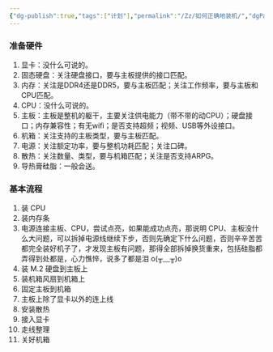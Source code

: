 ```yaml
---
{"dg-publish":true,"tags":["计划"],"permalink":"/Zz/如何正确地装机/","dgPassFrontmatter":true}
---
```


### 准备硬件
1. 显卡：没什么可说的。
2. 固态硬盘：关注硬盘接口，要与主板提供的接口匹配。
3. 内存：关注是DDR4还是DDR5，要与主板匹配；关注工作频率，要与主板和CPU匹配。
4. CPU：没什么可说的。
5. 主板：主板是整机的躯干，主要关注供电能力（带不带的动CPU）；硬盘接口；内存兼容性；有无wifi；是否支持超频；视频、USB等外设接口。
6. 机箱：关注支持的主板类型，要与主板匹配。
7. 电源：关注额定功率，要与整机功耗匹配；关注口碑。
8. 散热：关注数量、类型，要与机箱匹配；关注是否支持ARPG。
9. 导热膏硅脂：一般会送。

### 基本流程
1. 装 CPU
2. 装内存条
3. 电源连接主板、CPU，尝试点亮，如果能成功点亮，那说明 CPU、主板没什么大问题，可以拆掉电源线继续下步，否则先确定下什么问题，否则辛辛苦苦都完全装好机子了，才发现主板有问题，那得全部拆掉换货重来，包括硅脂都弄得到处都是，心力憔悴，说多了都是泪 o(╥﹏╥)o
4. 装 M.2 硬盘到主板上
5. 装机箱风扇到机箱上
6. 固定主板到机箱
7. 主板上除了显卡以外的连上线
8. 安装散热
9. 接入显卡
10. 走线整理
11. 关好机箱